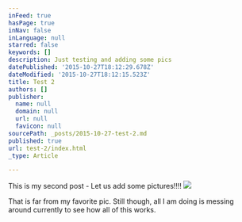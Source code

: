 ```yaml
---
inFeed: true
hasPage: true
inNav: false
inLanguage: null
starred: false
keywords: []
description: Just testing and adding some pics
datePublished: '2015-10-27T18:12:29.678Z'
dateModified: '2015-10-27T18:12:15.523Z'
title: Test 2
authors: []
publisher:
  name: null
  domain: null
  url: null
  favicon: null
sourcePath: _posts/2015-10-27-test-2.md
published: true
url: test-2/index.html
_type: Article

---
```

This is my second post - Let us add some pictures!!!!
![](https://the-grid-user-content.s3-us-west-2.amazonaws.com/048c0f9c-8855-4ea4-8bc9-5f4e33f57257.jpg)

That is far from my favorite pic. Still though, all I am doing is messing around currently to see how all of this works.